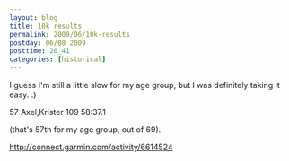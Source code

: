 ```yaml
---
layout: blog
title: 10k results
permalink: 2009/06/10k-results
postday: 06/08 2009
posttime: 20_41
categories: [historical]
---
```


<p>I guess I'm still a little slow for my age group, but I was definitely taking it easy. :)</p>
<p>57 	Axel,Krister 	109 	58:37.1</p>
<p>(that's 57th for my age group, out of 69).</p>
<p><a href="http://connect.garmin.com/activity/6614524" title="http://connect.garmin.com/activity/6614524">http://connect.garmin.com/activity/6614524</a></p>
